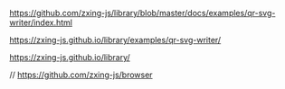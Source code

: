 https://github.com/zxing-js/library/blob/master/docs/examples/qr-svg-writer/index.html

https://zxing-js.github.io/library/examples/qr-svg-writer/

https://zxing-js.github.io/library/


  // https://github.com/zxing-js/browser